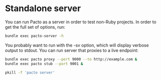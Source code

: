 # Standalone server
You can run Pacto as a server in order to test non-Ruby projects. In order to get the full set
of options, run:

```sh
bundle exec pacto-server -h
```

You probably want to run with the -sv option, which will display verbose output to stdout. You can
run server that proxies to a live endpoint:

```sh
bundle exec pacto proxy --port 9000 --to http://example.com &
bundle exec pacto stub --port 9001 &

pkill -f 'pacto server'
```

